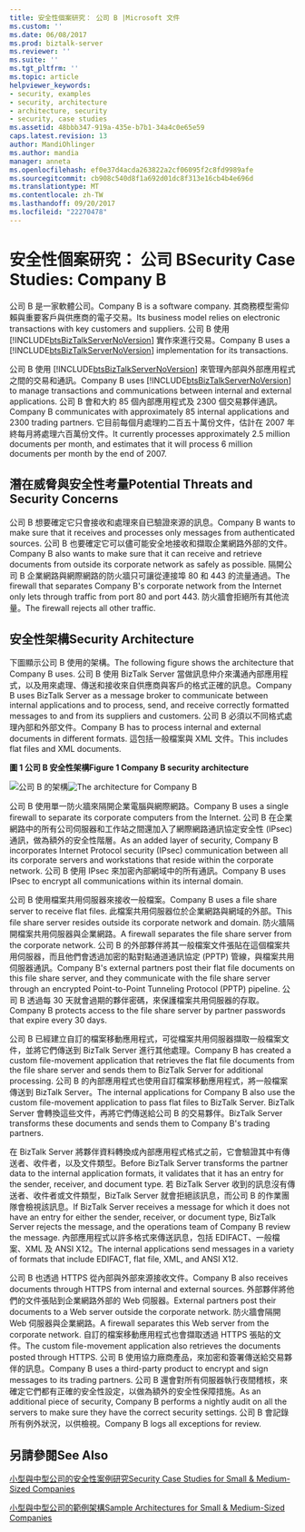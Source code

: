 ```yaml
---
title: 安全性個案研究： 公司 B |Microsoft 文件
ms.custom: ''
ms.date: 06/08/2017
ms.prod: biztalk-server
ms.reviewer: ''
ms.suite: ''
ms.tgt_pltfrm: ''
ms.topic: article
helpviewer_keywords:
- security, examples
- security, architecture
- architecture, security
- security, case studies
ms.assetid: 48bbb347-919a-435e-b7b1-34a4c0e65e59
caps.latest.revision: 13
author: MandiOhlinger
ms.author: mandia
manager: anneta
ms.openlocfilehash: ef0e37d4acda263822a2cf06095f2c8fd9989afe
ms.sourcegitcommit: cb908c540d8f1a692d01dc8f313e16cb4b4e696d
ms.translationtype: MT
ms.contentlocale: zh-TW
ms.lasthandoff: 09/20/2017
ms.locfileid: "22270478"
---
```

# <a name="security-case-studies-company-b"></a><span data-ttu-id="5d48c-102">安全性個案研究： 公司 B</span><span class="sxs-lookup"><span data-stu-id="5d48c-102">Security Case Studies: Company B</span></span>
<span data-ttu-id="5d48c-103">公司 B 是一家軟體公司。</span><span class="sxs-lookup"><span data-stu-id="5d48c-103">Company B is a software company.</span></span> <span data-ttu-id="5d48c-104">其商務模型需仰賴與重要客戶與供應商的電子交易。</span><span class="sxs-lookup"><span data-stu-id="5d48c-104">Its business model relies on electronic transactions with key customers and suppliers.</span></span> <span data-ttu-id="5d48c-105">公司 B 使用 [!INCLUDE[btsBizTalkServerNoVersion](../includes/btsbiztalkservernoversion-md.md)] 實作來進行交易。</span><span class="sxs-lookup"><span data-stu-id="5d48c-105">Company B uses a [!INCLUDE[btsBizTalkServerNoVersion](../includes/btsbiztalkservernoversion-md.md)] implementation for its transactions.</span></span>  
  
 <span data-ttu-id="5d48c-106">公司 B 使用 [!INCLUDE[btsBizTalkServerNoVersion](../includes/btsbiztalkservernoversion-md.md)] 來管理內部與外部應用程式之間的交易和通訊。</span><span class="sxs-lookup"><span data-stu-id="5d48c-106">Company B uses [!INCLUDE[btsBizTalkServerNoVersion](../includes/btsbiztalkservernoversion-md.md)] to manage transactions and communications between internal and external applications.</span></span> <span data-ttu-id="5d48c-107">公司 B 會和大約 85 個內部應用程式及 2300 個交易夥伴通訊。</span><span class="sxs-lookup"><span data-stu-id="5d48c-107">Company B communicates with approximately 85 internal applications and 2300 trading partners.</span></span> <span data-ttu-id="5d48c-108">它目前每個月處理約二百五十萬份文件，估計在 2007 年終每月將處理六百萬份文件。</span><span class="sxs-lookup"><span data-stu-id="5d48c-108">It currently processes approximately 2.5 million documents per month, and estimates that it will process 6 million documents per month by the end of 2007.</span></span>  
  
## <a name="potential-threats-and-security-concerns"></a><span data-ttu-id="5d48c-109">潛在威脅與安全性考量</span><span class="sxs-lookup"><span data-stu-id="5d48c-109">Potential Threats and Security Concerns</span></span>  
 <span data-ttu-id="5d48c-110">公司 B 想要確定它只會接收和處理來自已驗證來源的訊息。</span><span class="sxs-lookup"><span data-stu-id="5d48c-110">Company B wants to make sure that it receives and processes only messages from authenticated sources.</span></span> <span data-ttu-id="5d48c-111">公司 B 也要確定它可以儘可能安全地接收和擷取企業網路外部的文件。</span><span class="sxs-lookup"><span data-stu-id="5d48c-111">Company B also wants to make sure that it can receive and retrieve documents from outside its corporate network as safely as possible.</span></span> <span data-ttu-id="5d48c-112">隔開公司 B 企業網路與網際網路的防火牆只可讓從連接埠 80 和 443 的流量通過。</span><span class="sxs-lookup"><span data-stu-id="5d48c-112">The firewall that separates Company B's corporate network from the Internet only lets through traffic from port 80 and port 443.</span></span> <span data-ttu-id="5d48c-113">防火牆會拒絕所有其他流量。</span><span class="sxs-lookup"><span data-stu-id="5d48c-113">The firewall rejects all other traffic.</span></span>  
  
## <a name="security-architecture"></a><span data-ttu-id="5d48c-114">安全性架構</span><span class="sxs-lookup"><span data-stu-id="5d48c-114">Security Architecture</span></span>  
 <span data-ttu-id="5d48c-115">下圖顯示公司 B 使用的架構。</span><span class="sxs-lookup"><span data-stu-id="5d48c-115">The following figure shows the architecture that Company B uses.</span></span> <span data-ttu-id="5d48c-116">公司 B 使用 BizTalk Server 當做訊息仲介來溝通內部應用程式，以及用來處理、傳送和接收來自供應商與客戶的格式正確的訊息。</span><span class="sxs-lookup"><span data-stu-id="5d48c-116">Company B uses BizTalk Server as a message broker to communicate between internal applications and to process, send, and receive correctly formatted messages to and from its suppliers and customers.</span></span> <span data-ttu-id="5d48c-117">公司 B 必須以不同格式處理內部和外部文件。</span><span class="sxs-lookup"><span data-stu-id="5d48c-117">Company B has to process internal and external documents in different formats.</span></span> <span data-ttu-id="5d48c-118">這包括一般檔案與 XML 文件。</span><span class="sxs-lookup"><span data-stu-id="5d48c-118">This includes flat files and XML documents.</span></span>  
  
 <span data-ttu-id="5d48c-119">**圖 1 公司 B 安全性架構**</span><span class="sxs-lookup"><span data-stu-id="5d48c-119">**Figure 1 Company B security architecture**</span></span>  
  
 <span data-ttu-id="5d48c-120">![公司 B 的架構](../core/media/bpi-cp-pc-company-b.gif "BPI_CP_PC_COMPANY_B")</span><span class="sxs-lookup"><span data-stu-id="5d48c-120">![The architecture for Company B](../core/media/bpi-cp-pc-company-b.gif "BPI_CP_PC_COMPANY_B")</span></span>  
  
 <span data-ttu-id="5d48c-121">公司 B 使用單一防火牆來隔開企業電腦與網際網路。</span><span class="sxs-lookup"><span data-stu-id="5d48c-121">Company B uses a single firewall to separate its corporate computers from the Internet.</span></span> <span data-ttu-id="5d48c-122">公司 B 在企業網路中的所有公司伺服器和工作站之間還加入了網際網路通訊協定安全性 (IPsec) 通訊，做為額外的安全性階層。</span><span class="sxs-lookup"><span data-stu-id="5d48c-122">As an added layer of security, Company B incorporates Internet Protocol security (IPsec) communication between all its corporate servers and workstations that reside within the corporate network.</span></span> <span data-ttu-id="5d48c-123">公司 B 使用 IPsec 來加密內部網域中的所有通訊。</span><span class="sxs-lookup"><span data-stu-id="5d48c-123">Company B uses IPsec to encrypt all communications within its internal domain.</span></span>  
  
 <span data-ttu-id="5d48c-124">公司 B 使用檔案共用伺服器來接收一般檔案。</span><span class="sxs-lookup"><span data-stu-id="5d48c-124">Company B uses a file share server to receive flat files.</span></span> <span data-ttu-id="5d48c-125">此檔案共用伺服器位於企業網路與網域的外部。</span><span class="sxs-lookup"><span data-stu-id="5d48c-125">This file share server resides outside its corporate network and domain.</span></span> <span data-ttu-id="5d48c-126">防火牆隔開檔案共用伺服器與企業網路。</span><span class="sxs-lookup"><span data-stu-id="5d48c-126">A firewall separates the file share server from the corporate network.</span></span> <span data-ttu-id="5d48c-127">公司 B 的外部夥伴將其一般檔案文件張貼在這個檔案共用伺服器，而且他們會透過加密的點對點通道通訊協定 (PPTP) 管線，與檔案共用伺服器通訊。</span><span class="sxs-lookup"><span data-stu-id="5d48c-127">Company B's external partners post their flat file documents on this file share server, and they communicate with the file share server through an encrypted Point-to-Point Tunneling Protocol (PPTP) pipeline.</span></span> <span data-ttu-id="5d48c-128">公司 B 透過每 30 天就會過期的夥伴密碼，來保護檔案共用伺服器的存取。</span><span class="sxs-lookup"><span data-stu-id="5d48c-128">Company B protects access to the file share server by partner passwords that expire every 30 days.</span></span>  
  
 <span data-ttu-id="5d48c-129">公司 B 已經建立自訂的檔案移動應用程式，可從檔案共用伺服器擷取一般檔案文件，並將它們傳送到 BizTalk Server 進行其他處理。</span><span class="sxs-lookup"><span data-stu-id="5d48c-129">Company B has created a custom file-movement application that retrieves the flat file documents from the file share server and sends them to BizTalk Server for additional processing.</span></span> <span data-ttu-id="5d48c-130">公司 B 的內部應用程式也使用自訂檔案移動應用程式，將一般檔案傳送到 BizTalk Server。</span><span class="sxs-lookup"><span data-stu-id="5d48c-130">The internal applications for Company B also use the custom file-movement application to pass flat files to BizTalk Server.</span></span> <span data-ttu-id="5d48c-131">BizTalk Server 會轉換這些文件，再將它們傳送給公司 B 的交易夥伴。</span><span class="sxs-lookup"><span data-stu-id="5d48c-131">BizTalk Server transforms these documents and sends them to Company B's trading partners.</span></span>  
  
 <span data-ttu-id="5d48c-132">在 BizTalk Server 將夥伴資料轉換成內部應用程式格式之前，它會驗證其中有傳送者、收件者，以及文件類型。</span><span class="sxs-lookup"><span data-stu-id="5d48c-132">Before BizTalk Server transforms the partner data to the internal application formats, it validates that it has an entry for the sender, receiver, and document type.</span></span> <span data-ttu-id="5d48c-133">若 BizTalk Server 收到的訊息沒有傳送者、收件者或文件類型，BizTalk Server 就會拒絕該訊息，而公司 B 的作業團隊會檢視該訊息。</span><span class="sxs-lookup"><span data-stu-id="5d48c-133">If BizTalk Server receives a message for which it does not have an entry for either the sender, receiver, or document type, BizTalk Server rejects the message, and the operations team of Company B review the message.</span></span> <span data-ttu-id="5d48c-134">內部應用程式以許多格式來傳送訊息，包括 EDIFACT、一般檔案、XML 及 ANSI X12。</span><span class="sxs-lookup"><span data-stu-id="5d48c-134">The internal applications send messages in a variety of formats that include EDIFACT, flat file, XML, and ANSI X12.</span></span>  
  
 <span data-ttu-id="5d48c-135">公司 B 也透過 HTTPS 從內部與外部來源接收文件。</span><span class="sxs-lookup"><span data-stu-id="5d48c-135">Company B also receives documents through HTTPS from internal and external sources.</span></span> <span data-ttu-id="5d48c-136">外部夥伴將他們的文件張貼到企業網路外部的 Web 伺服器。</span><span class="sxs-lookup"><span data-stu-id="5d48c-136">External partners post their documents to a Web server outside the corporate network.</span></span> <span data-ttu-id="5d48c-137">防火牆會隔開 Web 伺服器與企業網路。</span><span class="sxs-lookup"><span data-stu-id="5d48c-137">A firewall separates this Web server from the corporate network.</span></span> <span data-ttu-id="5d48c-138">自訂的檔案移動應用程式也會擷取透過 HTTPS 張貼的文件。</span><span class="sxs-lookup"><span data-stu-id="5d48c-138">The custom file-movement application also retrieves the documents posted through HTTPS.</span></span> <span data-ttu-id="5d48c-139">公司 B 使用協力廠商產品，來加密和簽署傳送給交易夥伴的訊息。</span><span class="sxs-lookup"><span data-stu-id="5d48c-139">Company B uses a third-party product to encrypt and sign messages to its trading partners.</span></span> <span data-ttu-id="5d48c-140">公司 B 還會對所有伺服器執行夜間稽核，來確定它們都有正確的安全性設定，以做為額外的安全性保障措施。</span><span class="sxs-lookup"><span data-stu-id="5d48c-140">As an additional piece of security, Company B performs a nightly audit on all the servers to make sure they have the correct security settings.</span></span> <span data-ttu-id="5d48c-141">公司 B 會記錄所有例外狀況，以供檢視。</span><span class="sxs-lookup"><span data-stu-id="5d48c-141">Company B logs all exceptions for review.</span></span>  
  
## <a name="see-also"></a><span data-ttu-id="5d48c-142">另請參閱</span><span class="sxs-lookup"><span data-stu-id="5d48c-142">See Also</span></span>  
 
 [<span data-ttu-id="5d48c-143">小型與中型公司的安全性案例研究</span><span class="sxs-lookup"><span data-stu-id="5d48c-143">Security Case Studies for Small & Medium-Sized Companies</span></span>](../core/security-case-studies-for-small-to-medium-sized-companies.md)   
 
 [<span data-ttu-id="5d48c-144">小型與中型公司的範例架構</span><span class="sxs-lookup"><span data-stu-id="5d48c-144">Sample Architectures for Small & Medium-Sized Companies</span></span>](../core/sample-architectures-for-small-medium-sized-companies.md)